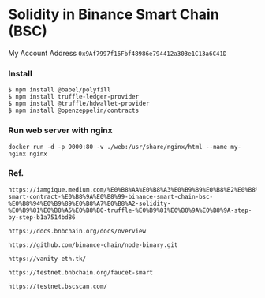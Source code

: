 # Solidity in Binance Smart Chain (BSC)

My Account Address
`0x9Af7997f16Fbf48986e794412a303e1C13a6C41D`

### Install
```
$ npm install @babel/polyfill
$ npm install truffle-ledger-provider
$ npm install @truffle/hdwallet-provider
$ npm install @openzeppelin/contracts
```

### Run web server with nginx
```
docker run -d -p 9000:80 -v ./web:/usr/share/nginx/html --name my-nginx nginx
```

### Ref.
```
https://iamgique.medium.com/%E0%B8%AA%E0%B8%A3%E0%B9%89%E0%B8%B2%E0%B8%87-smart-contract-%E0%B8%9A%E0%B8%99-binance-smart-chain-bsc-%E0%B8%94%E0%B9%89%E0%B8%A7%E0%B8%A2-solidity-%E0%B9%81%E0%B8%A5%E0%B8%B0-truffle-%E0%B9%81%E0%B8%9A%E0%B8%9A-step-by-step-b1a7514bd86

https://docs.bnbchain.org/docs/overview

https://github.com/binance-chain/node-binary.git

https://vanity-eth.tk/

https://testnet.bnbchain.org/faucet-smart

https://testnet.bscscan.com/

```